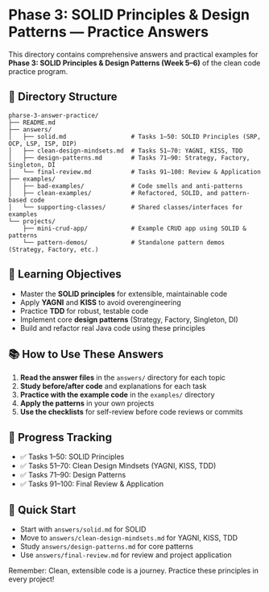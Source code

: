 # Phase 3: SOLID Principles & Design Patterns — Practice Answers

This directory contains comprehensive answers and practical examples for **Phase 3: SOLID Principles & Design Patterns (Week 5–6)** of the clean code practice program.

## 📁 Directory Structure

```
pharse-3-answer-practice/
├── README.md
├── answers/
│   ├── solid.md                  # Tasks 1–50: SOLID Principles (SRP, OCP, LSP, ISP, DIP)
│   ├── clean-design-mindsets.md  # Tasks 51–70: YAGNI, KISS, TDD
│   ├── design-patterns.md        # Tasks 71–90: Strategy, Factory, Singleton, DI
│   └── final-review.md           # Tasks 91–100: Review & Application
├── examples/
│   ├── bad-examples/             # Code smells and anti-patterns
│   ├── clean-examples/           # Refactored, SOLID, and pattern-based code
│   └── supporting-classes/       # Shared classes/interfaces for examples
└── projects/
    ├── mini-crud-app/            # Example CRUD app using SOLID & patterns
    └── pattern-demos/            # Standalone pattern demos (Strategy, Factory, etc.)
```

## 🎯 Learning Objectives

- Master the **SOLID principles** for extensible, maintainable code
- Apply **YAGNI** and **KISS** to avoid overengineering
- Practice **TDD** for robust, testable code
- Implement core **design patterns** (Strategy, Factory, Singleton, DI)
- Build and refactor real Java code using these principles

## 📚 How to Use These Answers

1. **Read the answer files** in the `answers/` directory for each topic
2. **Study before/after code** and explanations for each task
3. **Practice with the example code** in the `examples/` directory
4. **Apply the patterns** in your own projects
5. **Use the checklists** for self-review before code reviews or commits

## 📝 Progress Tracking

- ✅ Tasks 1–50: SOLID Principles
- ✅ Tasks 51–70: Clean Design Mindsets (YAGNI, KISS, TDD)
- ✅ Tasks 71–90: Design Patterns
- ✅ Tasks 91–100: Final Review & Application

## 🚀 Quick Start

- Start with `answers/solid.md` for SOLID
- Move to `answers/clean-design-mindsets.md` for YAGNI, KISS, TDD
- Study `answers/design-patterns.md` for core patterns
- Use `answers/final-review.md` for review and project application

Remember: Clean, extensible code is a journey. Practice these principles in every project! 